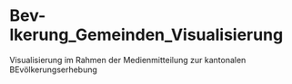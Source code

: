 # Bev-lkerung_Gemeinden_Visualisierung
Visualisierung im Rahmen der Medienmitteilung zur kantonalen BEvölkerungserhebung
